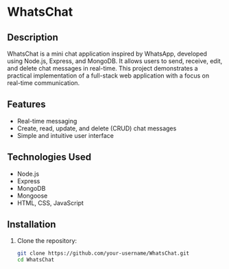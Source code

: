 # WhatsChat

## Description
WhatsChat is a mini chat application inspired by WhatsApp, developed using Node.js, Express, and MongoDB. It allows users to send, receive, edit, and delete chat messages in real-time. This project demonstrates a practical implementation of a full-stack web application with a focus on real-time communication.

## Features
- Real-time messaging
- Create, read, update, and delete (CRUD) chat messages
- Simple and intuitive user interface

## Technologies Used
- Node.js
- Express
- MongoDB
- Mongoose
- HTML, CSS, JavaScript

## Installation
1. Clone the repository:
   ```bash
   git clone https://github.com/your-username/WhatsChat.git
   cd WhatsChat

 
 
